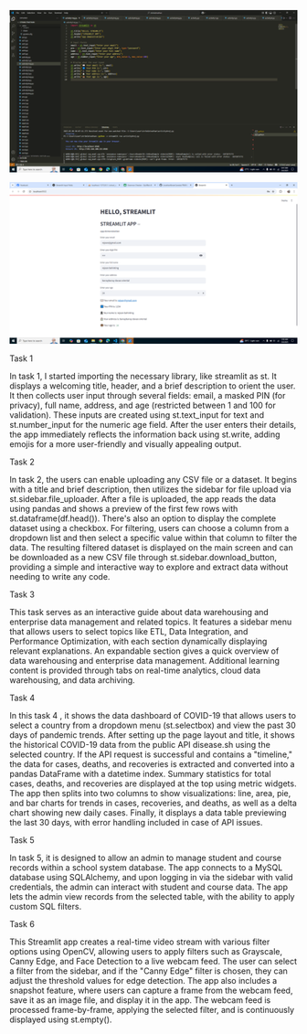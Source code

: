 
![image alt](https://github.com/BahintingRejean/ITBAN2_Streamlit_Activity_Bahinting/blob/baf89c8ae4d4b1eeee03ccf7b17b34a5f100e86d/Screenshot%20(211).png)

![image alt](https://github.com/BahintingRejean/ITBAN2_Streamlit_Activity_Bahinting/blob/9cda7678069ff5ee57cc2439c1f1243ef816d48f/Activity1.png)

Task 1

In task 1, I started importing the necessary library, like streamlit as st. It displays a welcoming title, header, and a brief description to orient the user. It then collects user input through several fields: email, a masked PIN (for privacy), full name, address, and age (restricted between 1 and 100 for validation). These inputs are created using st.text_input for text and st.number_input for the numeric age field. After the user enters their details, the app immediately reflects the information back using st.write, adding emojis for a more user-friendly and visually appealing output.



Task 2

In task 2, the users can enable uploading any CSV file or a dataset. It begins with a title and brief description, then utilizes the sidebar for file upload via st.sidebar.file_uploader. After a file is uploaded, the app reads the data using pandas and shows a preview of the first few rows with st.dataframe(df.head()). There's also an option to display the complete dataset using a checkbox. For filtering, users can choose a column from a dropdown list and then select a specific value within that column to filter the data. The resulting filtered dataset is displayed on the main screen and can be downloaded as a new CSV file through st.sidebar.download_button, providing a simple and interactive way to explore and extract data without needing to write any code.



Task 3

This task serves as an interactive guide about data warehousing and enterprise data management and related topics. It features a sidebar menu that allows users to select topics like ETL, Data Integration, and Performance Optimization, with each section dynamically displaying relevant explanations. An expandable section gives a quick overview of data warehousing and enterprise data management. Additional learning content is provided through tabs on real-time analytics, cloud data warehousing, and data archiving.

Task 4

In this task 4 , it shows the data dashboard of COVID-19 that allows users to select a country from a dropdown menu (st.selectbox) and view the past 30 days of pandemic trends. After setting up the page layout and title, it shows the historical COVID-19 data from the public API disease.sh using the selected country. If the API request is successful and contains a "timeline," the data for cases, deaths, and recoveries is extracted and converted into a pandas DataFrame with a datetime index. Summary statistics for total cases, deaths, and recoveries are displayed at the top using metric widgets. The app then splits into two columns to show visualizations: line, area, pie, and bar charts for trends in cases, recoveries, and deaths, as well as a delta chart showing new daily cases. Finally, it displays a data table previewing the last 30 days, with error handling included in case of API issues.



Task 5

In task 5, it is designed to allow an admin to manage student and course records within a school system database. The app connects to a MySQL database using SQLAlchemy, and upon logging in via the sidebar with valid credentials, the admin can interact with student and course data. The app lets the admin view records from the selected table, with the ability to apply custom SQL filters. 



Task 6 



This Streamlit app creates a real-time video stream with various filter options using OpenCV, allowing users to apply filters such as Grayscale, Canny Edge, and Face Detection to a live webcam feed. The user can select a filter from the sidebar, and if the "Canny Edge" filter is chosen, they can adjust the threshold values for edge detection. The app also includes a snapshot feature, where users can capture a frame from the webcam feed, save it as an image file, and display it in the app. The webcam feed is processed frame-by-frame, applying the selected filter, and is continuously displayed using st.empty(). 
